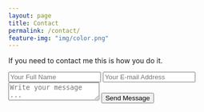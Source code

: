 ```yaml
---
layout: page
title: Contact
permalink: /contact/
feature-img: "img/color.png"
---
```


If you need to contact me this is how you do it. 
<form action="https://getsimpleform.com/messages?form_api_token=c7ecf0835a43cb6f9c956da371fd4c72_yourtoken_" method="post">
  <!-- the redirect_to is optional, the form will redirect to the referrer on submission -->
  <input type='hidden' name='redirect_to' value='https://Thrilldozer.github.io/thank-you/' />
  <input type='text' name='name' placeholder='Your Full Name' />
  <input type='email' name='email' placeholder='Your E-mail Address' />
  <textarea name='message' placeholder='Write your message ...'></textarea>
  <input type='submit' value='Send Message' />
</form>
